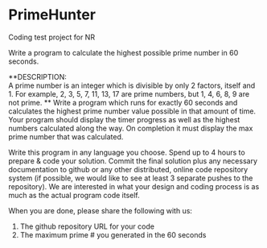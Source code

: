 # PrimeHunter
Coding test project for NR

Write a program to calculate the highest possible prime number in 60 seconds.

**DESCRIPTION:  
A prime number is an integer which is divisible by only 2 factors, itself and 1.  For example, 2, 3, 5, 7, 11, 13, 17 are prime numbers, but 1, 4, 6, 8, 9 are not prime.
**
Write a program which runs for exactly 60 seconds and calculates the highest prime number value possible in that amount of time.  Your program should display the timer progress as well as the highest numbers calculated along the way.  On completion it must display the max prime number that was calculated.

Write this program in any language you choose.  Spend up to 4 hours to prepare & code your solution.  Commit the final solution plus any necessary documentation to github or any other distributed, online code repository system (if possible, we would like to see at least 3 separate pushes to the repository).  We are interested in what your design and coding process is as much as the actual program code itself.

When you are done, please share the following with us:

1. The github repository URL for your code
2. The maximum prime # you generated in the 60 seconds
